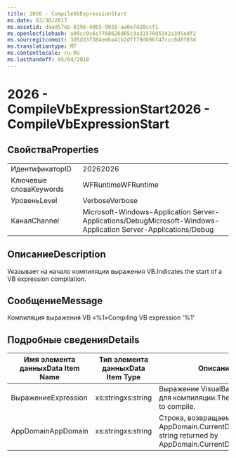 ```yaml
---
title: 2026 - CompileVbExpressionStart
ms.date: 03/30/2017
ms.assetid: daad57eb-8198-49b5-9920-aa0e7428ccf1
ms.openlocfilehash: a80cc9c6c7768626d65c3a31570d5342a395edf2
ms.sourcegitcommit: 3d5d33f384eeba41b2dff79d096f47ccc8d8f03d
ms.translationtype: MT
ms.contentlocale: ru-RU
ms.lasthandoff: 05/04/2018
---
```

# <a name="2026---compilevbexpressionstart"></a><span data-ttu-id="125f6-102">2026 - CompileVbExpressionStart</span><span class="sxs-lookup"><span data-stu-id="125f6-102">2026 - CompileVbExpressionStart</span></span>
## <a name="properties"></a><span data-ttu-id="125f6-103">Свойства</span><span class="sxs-lookup"><span data-stu-id="125f6-103">Properties</span></span>  
  
|||  
|-|-|  
|<span data-ttu-id="125f6-104">Идентификатор</span><span class="sxs-lookup"><span data-stu-id="125f6-104">ID</span></span>|<span data-ttu-id="125f6-105">2026</span><span class="sxs-lookup"><span data-stu-id="125f6-105">2026</span></span>|  
|<span data-ttu-id="125f6-106">Ключевые слова</span><span class="sxs-lookup"><span data-stu-id="125f6-106">Keywords</span></span>|<span data-ttu-id="125f6-107">WFRuntime</span><span class="sxs-lookup"><span data-stu-id="125f6-107">WFRuntime</span></span>|  
|<span data-ttu-id="125f6-108">Уровень</span><span class="sxs-lookup"><span data-stu-id="125f6-108">Level</span></span>|<span data-ttu-id="125f6-109">Verbose</span><span class="sxs-lookup"><span data-stu-id="125f6-109">Verbose</span></span>|  
|<span data-ttu-id="125f6-110">Канал</span><span class="sxs-lookup"><span data-stu-id="125f6-110">Channel</span></span>|<span data-ttu-id="125f6-111">Microsoft-Windows-Application Server-Applications/Debug</span><span class="sxs-lookup"><span data-stu-id="125f6-111">Microsoft-Windows-Application Server-Applications/Debug</span></span>|  
  
## <a name="description"></a><span data-ttu-id="125f6-112">Описание</span><span class="sxs-lookup"><span data-stu-id="125f6-112">Description</span></span>  
 <span data-ttu-id="125f6-113">Указывает на начало компиляции выражения VB.</span><span class="sxs-lookup"><span data-stu-id="125f6-113">Indicates the start of a VB expression compilation.</span></span>  
  
## <a name="message"></a><span data-ttu-id="125f6-114">Сообщение</span><span class="sxs-lookup"><span data-stu-id="125f6-114">Message</span></span>  
 <span data-ttu-id="125f6-115">Компиляция выражения VB «%1»</span><span class="sxs-lookup"><span data-stu-id="125f6-115">Compiling VB expression '%1'</span></span>  
  
## <a name="details"></a><span data-ttu-id="125f6-116">Подробные сведения</span><span class="sxs-lookup"><span data-stu-id="125f6-116">Details</span></span>  
  
|<span data-ttu-id="125f6-117">Имя элемента данных</span><span class="sxs-lookup"><span data-stu-id="125f6-117">Data Item Name</span></span>|<span data-ttu-id="125f6-118">Тип элемента данных</span><span class="sxs-lookup"><span data-stu-id="125f6-118">Data Item Type</span></span>|<span data-ttu-id="125f6-119">Описание</span><span class="sxs-lookup"><span data-stu-id="125f6-119">Description</span></span>|  
|--------------------|--------------------|-----------------|  
|<span data-ttu-id="125f6-120">Выражение</span><span class="sxs-lookup"><span data-stu-id="125f6-120">Expression</span></span>|<span data-ttu-id="125f6-121">xs:string</span><span class="sxs-lookup"><span data-stu-id="125f6-121">xs:string</span></span>|<span data-ttu-id="125f6-122">Выражение VisualBasic, предназначенное для компиляции.</span><span class="sxs-lookup"><span data-stu-id="125f6-122">The VisualBasic expression to compile.</span></span>|  
|<span data-ttu-id="125f6-123">AppDomain</span><span class="sxs-lookup"><span data-stu-id="125f6-123">AppDomain</span></span>|<span data-ttu-id="125f6-124">xs:string</span><span class="sxs-lookup"><span data-stu-id="125f6-124">xs:string</span></span>|<span data-ttu-id="125f6-125">Строка, возвращаемая AppDomain.CurrentDomain.FriendlyName.</span><span class="sxs-lookup"><span data-stu-id="125f6-125">The string returned by AppDomain.CurrentDomain.FriendlyName.</span></span>|

